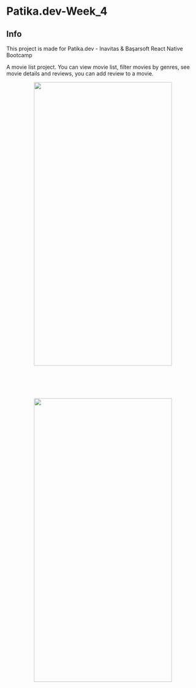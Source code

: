 # Patika.dev-Week_4

## Info
This project is made for Patika.dev - Inavitas & Başarsoft React Native Bootcamp

A movie list project. You can view movie list, filter movies by genres, see movie details and reviews, you can add review to a movie.

<p align="center">
  <img src="src/.gifs/Gif1.gif" width="360" height="740" >
  <br/>
  <br/>
  <br/>
  <br/>
  <br/>
  <br/>
  <img src="src/.gifs/Gif2.gif" width="360" height="740" >
</p>



